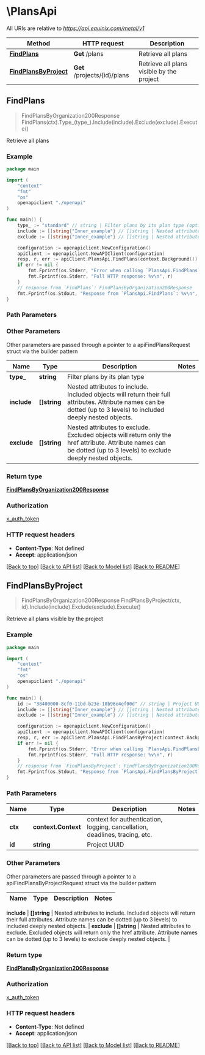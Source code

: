 # \PlansApi

All URIs are relative to *https://api.equinix.com/metal/v1*

Method | HTTP request | Description
------------- | ------------- | -------------
[**FindPlans**](PlansApi.md#FindPlans) | **Get** /plans | Retrieve all plans
[**FindPlansByProject**](PlansApi.md#FindPlansByProject) | **Get** /projects/{id}/plans | Retrieve all plans visible by the project



## FindPlans

> FindPlansByOrganization200Response FindPlans(ctx).Type_(type_).Include(include).Exclude(exclude).Execute()

Retrieve all plans



### Example

```go
package main

import (
    "context"
    "fmt"
    "os"
    openapiclient "./openapi"
)

func main() {
    type_ := "standard" // string | Filter plans by its plan type (optional)
    include := []string{"Inner_example"} // []string | Nested attributes to include. Included objects will return their full attributes. Attribute names can be dotted (up to 3 levels) to included deeply nested objects. (optional)
    exclude := []string{"Inner_example"} // []string | Nested attributes to exclude. Excluded objects will return only the href attribute. Attribute names can be dotted (up to 3 levels) to exclude deeply nested objects. (optional)

    configuration := openapiclient.NewConfiguration()
    apiClient := openapiclient.NewAPIClient(configuration)
    resp, r, err := apiClient.PlansApi.FindPlans(context.Background()).Type_(type_).Include(include).Exclude(exclude).Execute()
    if err != nil {
        fmt.Fprintf(os.Stderr, "Error when calling `PlansApi.FindPlans``: %v\n", err)
        fmt.Fprintf(os.Stderr, "Full HTTP response: %v\n", r)
    }
    // response from `FindPlans`: FindPlansByOrganization200Response
    fmt.Fprintf(os.Stdout, "Response from `PlansApi.FindPlans`: %v\n", resp)
}
```

### Path Parameters



### Other Parameters

Other parameters are passed through a pointer to a apiFindPlansRequest struct via the builder pattern


Name | Type | Description  | Notes
------------- | ------------- | ------------- | -------------
 **type_** | **string** | Filter plans by its plan type | 
 **include** | **[]string** | Nested attributes to include. Included objects will return their full attributes. Attribute names can be dotted (up to 3 levels) to included deeply nested objects. | 
 **exclude** | **[]string** | Nested attributes to exclude. Excluded objects will return only the href attribute. Attribute names can be dotted (up to 3 levels) to exclude deeply nested objects. | 

### Return type

[**FindPlansByOrganization200Response**](FindPlansByOrganization200Response.md)

### Authorization

[x_auth_token](../README.md#x_auth_token)

### HTTP request headers

- **Content-Type**: Not defined
- **Accept**: application/json

[[Back to top]](#) [[Back to API list]](../README.md#documentation-for-api-endpoints)
[[Back to Model list]](../README.md#documentation-for-models)
[[Back to README]](../README.md)


## FindPlansByProject

> FindPlansByOrganization200Response FindPlansByProject(ctx, id).Include(include).Exclude(exclude).Execute()

Retrieve all plans visible by the project



### Example

```go
package main

import (
    "context"
    "fmt"
    "os"
    openapiclient "./openapi"
)

func main() {
    id := "38400000-8cf0-11bd-b23e-10b96e4ef00d" // string | Project UUID
    include := []string{"Inner_example"} // []string | Nested attributes to include. Included objects will return their full attributes. Attribute names can be dotted (up to 3 levels) to included deeply nested objects. (optional)
    exclude := []string{"Inner_example"} // []string | Nested attributes to exclude. Excluded objects will return only the href attribute. Attribute names can be dotted (up to 3 levels) to exclude deeply nested objects. (optional)

    configuration := openapiclient.NewConfiguration()
    apiClient := openapiclient.NewAPIClient(configuration)
    resp, r, err := apiClient.PlansApi.FindPlansByProject(context.Background(), id).Include(include).Exclude(exclude).Execute()
    if err != nil {
        fmt.Fprintf(os.Stderr, "Error when calling `PlansApi.FindPlansByProject``: %v\n", err)
        fmt.Fprintf(os.Stderr, "Full HTTP response: %v\n", r)
    }
    // response from `FindPlansByProject`: FindPlansByOrganization200Response
    fmt.Fprintf(os.Stdout, "Response from `PlansApi.FindPlansByProject`: %v\n", resp)
}
```

### Path Parameters


Name | Type | Description  | Notes
------------- | ------------- | ------------- | -------------
**ctx** | **context.Context** | context for authentication, logging, cancellation, deadlines, tracing, etc.
**id** | **string** | Project UUID | 

### Other Parameters

Other parameters are passed through a pointer to a apiFindPlansByProjectRequest struct via the builder pattern


Name | Type | Description  | Notes
------------- | ------------- | ------------- | -------------

 **include** | **[]string** | Nested attributes to include. Included objects will return their full attributes. Attribute names can be dotted (up to 3 levels) to included deeply nested objects. | 
 **exclude** | **[]string** | Nested attributes to exclude. Excluded objects will return only the href attribute. Attribute names can be dotted (up to 3 levels) to exclude deeply nested objects. | 

### Return type

[**FindPlansByOrganization200Response**](FindPlansByOrganization200Response.md)

### Authorization

[x_auth_token](../README.md#x_auth_token)

### HTTP request headers

- **Content-Type**: Not defined
- **Accept**: application/json

[[Back to top]](#) [[Back to API list]](../README.md#documentation-for-api-endpoints)
[[Back to Model list]](../README.md#documentation-for-models)
[[Back to README]](../README.md)

